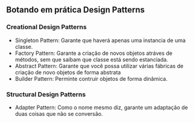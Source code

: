 ## Botando em prática Design Patterns
### Creational Design Patterns
- Singleton Pattern: Garante que haverá apenas uma instancia de uma classe.
- Factory Pattern: Garante a criação de novos objetos atráves de métodos, sem que saibam que classe está sendo estanciada.
- Abstract Pattern: Garante que você possa utilizar várias fábricas de criação de novo objetos de forma abstrata
- Builder Pattern: Perminte contruir objetos de forma dinâmica.
### Structural Design Patterns
- Adapter Pattern: Como o nome mesmo diz, garante um adaptação de duas coisas que não se conversão.
